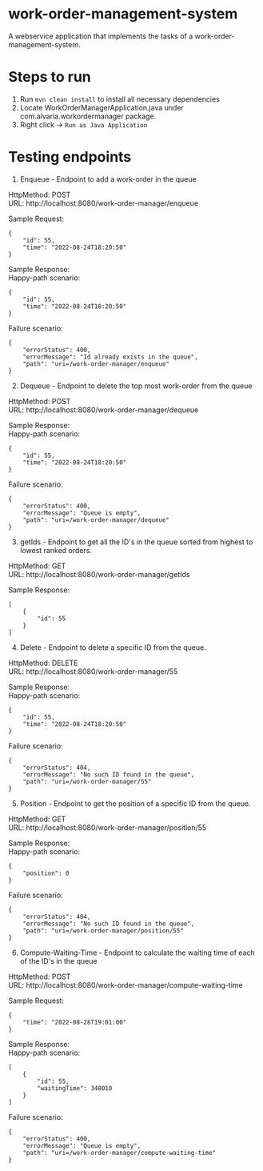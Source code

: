 # work-order-management-system

A webservice application that implements the tasks of a work-order-management-system.

# Steps to run

1. Run `mvn clean install` to install all necessary dependencies
2. Locate WorkOrderManagerApplication.java under com.alvaria.workordermanager package.
3. Right click -> `Run as Java Application`

# Testing endpoints

1. Enqueue - Endpoint to add a work-order in the queue

HttpMethod: POST  
URL: http://localhost:8080/work-order-manager/enqueue

Sample Request: 
```
{
	"id": 55,
	"time": "2022-08-24T18:20:50"
}
```

Sample Response:   
Happy-path scenario:
```
{
    "id": 55,
    "time": "2022-08-24T18:20:50"
}
```
Failure scenario:
```
{
    "errorStatus": 400,
    "errorMessage": "Id already exists in the queue",
    "path": "uri=/work-order-manager/enqueue"
}
```

2. Dequeue - Endpoint to delete the top most work-order from the queue

HttpMethod: POST  
URL: http://localhost:8080/work-order-manager/dequeue

Sample Response:   
Happy-path scenario:
```
{
    "id": 55,
    "time": "2022-08-24T18:20:50"
}
```
Failure scenario:
```
{
    "errorStatus": 400,
    "errorMessage": "Queue is empty",
    "path": "uri=/work-order-manager/dequeue"
}
```

3. getIds - Endpoint to get all the ID's in the queue sorted from highest to lowest ranked orders.

HttpMethod: GET  
URL: http://localhost:8080/work-order-manager/getIds

Sample Response:  
```
[
    {
        "id": 55
    }
]
```

4. Delete - Endpoint to delete a specific ID from the queue.

HttpMethod: DELETE  
URL: http://localhost:8080/work-order-manager/55

Sample Response:   
Happy-path scenario:  
```
{
    "id": 55,
    "time": "2022-08-24T18:20:50"
}
```
Failure scenario:
```
{
    "errorStatus": 404,
    "errorMessage": "No such ID found in the queue",
    "path": "uri=/work-order-manager/55"
}
```

5. Position - Endpoint to get the position of a specific ID from the queue.

HttpMethod: GET  
URL: http://localhost:8080/work-order-manager/position/55

Sample Response:  
Happy-path scenario:
```
{
    "position": 0
}
```
Failure scenario:
```
{
    "errorStatus": 404,
    "errorMessage": "No such ID found in the queue",
    "path": "uri=/work-order-manager/position/55"
}
```

6. Compute-Waiting-Time - Endpoint to calculate the waiting time of each of the ID's in the queue

HttpMethod: POST  
URL: http://localhost:8080/work-order-manager/compute-waiting-time

Sample Request:  
```
{
	"time": "2022-08-28T19:01:00"
}
```
Sample Response:  
Happy-path scenario:
```
[
    {
        "id": 55,
        "waitingTime": 348010
    }
]
```
Failure scenario:
```
{
    "errorStatus": 400,
    "errorMessage": "Queue is empty",
    "path": "uri=/work-order-manager/compute-waiting-time"
}
```
